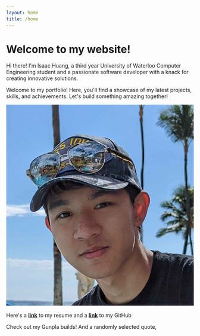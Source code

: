 ```yaml
---
layout: home
title: /home
---
```

<link rel="stylesheet" href="{{ '/style/index.css' | relative_url }}">


# Welcome to my website! 

Hi there! I'm Isaac Huang, a third year University of Waterloo Computer Engineering student and a passionate software developer with a knack for creating innovative solutions. 

Welcome to my portfolio! Here, you'll find a showcase of my latest projects, skills, and achievements. Let's build something amazing together!

<img src="assets/profile.jpg" alt="Isaac Huang" class="profile-image">

Here's a [**link**](assets/Resume_Isaac_Huang.pdf) to my resume and a [**link**](https://github.com/cactusoftheday) to my GitHub

Check out my Gunpla builds!
And a randomly selected quote,
<script src="{{ '/scripts/quote.js' | relative_url }}"></script>
><div id="quote"></div>